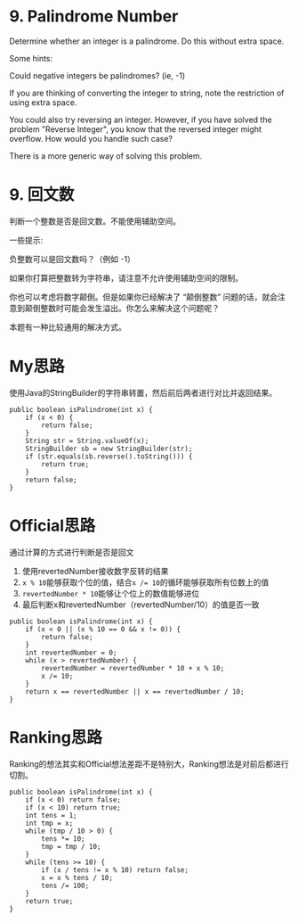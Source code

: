 # 9. Palindrome Number
Determine whether an integer is a palindrome. Do this without extra space.

Some hints:

Could negative integers be palindromes? (ie, -1)

If you are thinking of converting the integer to string, note the restriction of using extra space.

You could also try reversing an integer. However, if you have solved the problem "Reverse Integer", you know that the reversed integer might overflow. How would you handle such case?

There is a more generic way of solving this problem.

# 9. 回文数
判断一个整数是否是回文数。不能使用辅助空间。

一些提示:

负整数可以是回文数吗？（例如 -1）

如果你打算把整数转为字符串，请注意不允许使用辅助空间的限制。

你也可以考虑将数字颠倒。但是如果你已经解决了 “颠倒整数” 问题的话，就会注意到颠倒整数时可能会发生溢出。你怎么来解决这个问题呢？

本题有一种比较通用的解决方式。

# My思路
使用Java的StringBuilder的字符串转置，然后前后两者进行对比并返回结果。
```
public boolean isPalindrome(int x) {
    if (x < 0) {
        return false;
    }
    String str = String.valueOf(x);
    StringBuilder sb = new StringBuilder(str);
    if (str.equals(sb.reverse().toString())) {
        return true;
    }
    return false;
}
```

# Official思路
通过计算的方式进行判断是否是回文
1. 使用revertedNumber接收数字反转的结果
2. `x % 10`能够获取个位的值，结合`x /= 10`的循环能够获取所有位数上的值
3. `revertedNumber * 10`能够让个位上的数值能够进位
4. 最后判断x和revertedNumber（revertedNumber/10）的值是否一致
```
public boolean isPalindrome(int x) {
    if (x < 0 || (x % 10 == 0 && x != 0)) {
        return false;
    }
    int revertedNumber = 0;
    while (x > revertedNumber) {
        revertedNumber = revertedNumber * 10 + x % 10;
        x /= 10;
    }
    return x == revertedNumber || x == revertedNumber / 10;
}
```

# Ranking思路
Ranking的想法其实和Official想法差距不是特别大，Ranking想法是对前后都进行切割。
```
public boolean isPalindrome(int x) {
    if (x < 0) return false;
    if (x < 10) return true;
    int tens = 1;
    int tmp = x;
    while (tmp / 10 > 0) {
        tens *= 10;
        tmp = tmp / 10;
    }
    while (tens >= 10) {
        if (x / tens != x % 10) return false;
        x = x % tens / 10;
        tens /= 100;
    }
    return true;
}
```